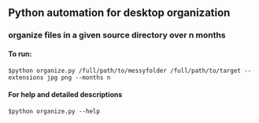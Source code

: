 ## Python automation for desktop organization

### organize files in a given source directory over n months

#### To run:
```$python organize.py /full/path/to/messyfolder /full/path/to/target --extensions jpg png --months n```

#### For help and detailed descriptions 
```$python organize.py --help```